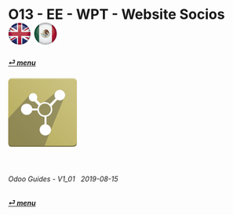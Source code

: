 # O13 - EE - WPT - Website Socios &nbsp;&nbsp;&nbsp;&nbsp; [![en-uk](/doc/img/flg/en-uk-flg-btn-sml.png)](/en-uk/o13/ee/wpt/en-uk-o13-ee-wpt-guides.md) [ ![es-mx](/doc/img/flg/es-mx-flg-btn-sml.png)](/es-mx/o13/ee/wpt/es-mx-o13-ee-wpt-guides.md)
#### [_&#x23CE; menu_](/en-uk/o13/ee/en-uk-o13-ee-guides-menu.md "Regresar al menú de EE")  
### ![wpt](/doc/img/app/big/wpt.png)
[ⱽ¹²³⁴⁵⁶⁷⁸⁹⁰⁻]: # (ⱽ¹²³⁴⁵⁶⁷⁸⁹⁰⁻)

<br>

###### Odoo Guides - V1_01 &nbsp; 2019-08-15  
**[_&#x23CE; menu_](/en-uk/o13/ee/en-uk-o13-ee-guides-menu.md)**  
